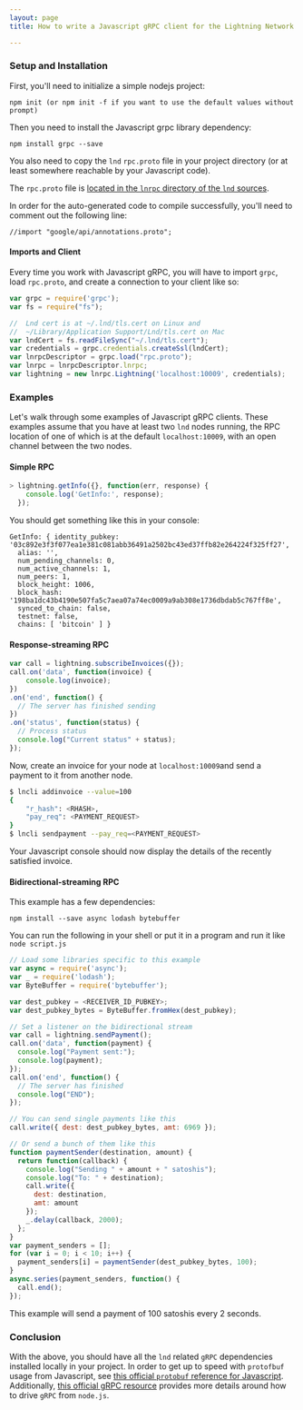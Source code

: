 ```yaml
---
layout: page
title: How to write a Javascript gRPC client for the Lightning Network Daemon

---
```


### Setup and Installation

First, you'll need to initialize a simple nodejs project:
```
npm init (or npm init -f if you want to use the default values without prompt)
```

Then you need to install the Javascript grpc library dependency:
```
npm install grpc --save
```

You also need to copy the `lnd` `rpc.proto` file in your project directory (or
at least somewhere reachable by your Javascript code).

The `rpc.proto` file is [located in the `lnrpc` directory of the `lnd`
sources](https://github.com/lightningnetwork/lnd/blob/master/lnrpc/rpc.proto).

In order for the auto-generated code to compile successfully, you'll need to
comment out the following line:
```
//import "google/api/annotations.proto";
```

#### Imports and Client

Every time you work with Javascript gRPC, you will have to import `grpc`, load
`rpc.proto`, and create a connection to your client like so:

```js
var grpc = require('grpc');
var fs = require("fs");

//  Lnd cert is at ~/.lnd/tls.cert on Linux and
//  ~/Library/Application Support/Lnd/tls.cert on Mac
var lndCert = fs.readFileSync("~/.lnd/tls.cert");
var credentials = grpc.credentials.createSsl(lndCert);
var lnrpcDescriptor = grpc.load("rpc.proto");
var lnrpc = lnrpcDescriptor.lnrpc;
var lightning = new lnrpc.Lightning('localhost:10009', credentials);
```

### Examples

Let's walk through some examples of Javascript gRPC clients. These examples
assume that you have at least two `lnd` nodes running, the RPC location of one
of which is at the default `localhost:10009`, with an open channel between the
two nodes.

#### Simple RPC

```js
> lightning.getInfo({}, function(err, response) {
  	console.log('GetInfo:', response);
  });
```

You should get something like this in your console:

```
GetInfo: { identity_pubkey: '03c892e3f3f077ea1e381c081abb36491a2502bc43ed37ffb82e264224f325ff27',
  alias: '',
  num_pending_channels: 0,
  num_active_channels: 1,
  num_peers: 1,
  block_height: 1006,
  block_hash: '198ba1dc43b4190e507fa5c7aea07a74ec0009a9ab308e1736dbdab5c767ff8e',
  synced_to_chain: false,
  testnet: false,
  chains: [ 'bitcoin' ] }
```

#### Response-streaming RPC

```js
var call = lightning.subscribeInvoices({});
call.on('data', function(invoice) {
    console.log(invoice);
})
.on('end', function() {
  // The server has finished sending
})
.on('status', function(status) {
  // Process status
  console.log("Current status" + status);
});
```

Now, create an invoice for your node at `localhost:10009`and send a payment to
it from another node.
```bash
$ lncli addinvoice --value=100
{
	"r_hash": <RHASH>,
	"pay_req": <PAYMENT_REQUEST>
}
$ lncli sendpayment --pay_req=<PAYMENT_REQUEST>
```
Your Javascript console should now display the details of the recently satisfied
invoice.

#### Bidirectional-streaming RPC

This example has a few dependencies:
```shell
npm install --save async lodash bytebuffer
```

You can run the following in your shell or put it in a program and run it like
`node script.js`

```js
// Load some libraries specific to this example
var async = require('async');
var _ = require('lodash');
var ByteBuffer = require('bytebuffer');

var dest_pubkey = <RECEIVER_ID_PUBKEY>;
var dest_pubkey_bytes = ByteBuffer.fromHex(dest_pubkey);

// Set a listener on the bidirectional stream
var call = lightning.sendPayment();
call.on('data', function(payment) {
  console.log("Payment sent:");
  console.log(payment);
});
call.on('end', function() {
  // The server has finished
  console.log("END");
});

// You can send single payments like this
call.write({ dest: dest_pubkey_bytes, amt: 6969 });

// Or send a bunch of them like this
function paymentSender(destination, amount) {
  return function(callback) {
    console.log("Sending " + amount + " satoshis");
    console.log("To: " + destination);
    call.write({
      dest: destination,
      amt: amount
    });
    _.delay(callback, 2000);
  };
}
var payment_senders = [];
for (var i = 0; i < 10; i++) {
  payment_senders[i] = paymentSender(dest_pubkey_bytes, 100);
}
async.series(payment_senders, function() {
  call.end();
});

```
This example will send a payment of 100 satoshis every 2 seconds.

### Conclusion

With the above, you should have all the `lnd` related `gRPC` dependencies
installed locally in your project. In order to get up to speed with `protofbuf`
usage from Javascript, see [this official `protobuf` reference for
Javascript](https://developers.google.com/protocol-buffers/docs/reference/javascript-generated).
Additionally, [this official gRPC
resource](http://www.grpc.io/docs/tutorials/basic/node.html) provides more
details around how to drive `gRPC` from `node.js`.


